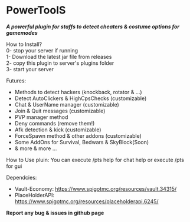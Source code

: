 # PowerToolS



**_A powerful plugin for staffs to detect cheaters & costume options for gamemodes_**

How to Install?                                                           
0- stop your server if running                                                                                                         
1- Download the latest jar file from releases                                                                                            
2- copy this plugin to server's plugins folder                                                                         
3- start your server                                              

Futures: 
* Methods to detect hackers (knockback, rotator & ...)
* Detect AutoClickers & HighCpsChecks (customizable)
* Chat & UserName manager (customizable)
* Join & Quit messages (customizable)
* PVP manager method
* Deny commands (remove them!)
* Afk detection & kick (customizable)
* ForceSpawn method & other addons (customizable)
* Some AddOns for Survival, Bedwars & SkyBlock(Soon) 
* & more & more ...

How to Use pluin: 
You can execute /pts help for chat help
or execute /pts for gui

Dependcies:                 
- Vault-Economy: https://www.spigotmc.org/resources/vault.34315/
- PlaceHolderAPI: https://www.spigotmc.org/resources/placeholderapi.6245/

**Report any bug & issues in github page**
